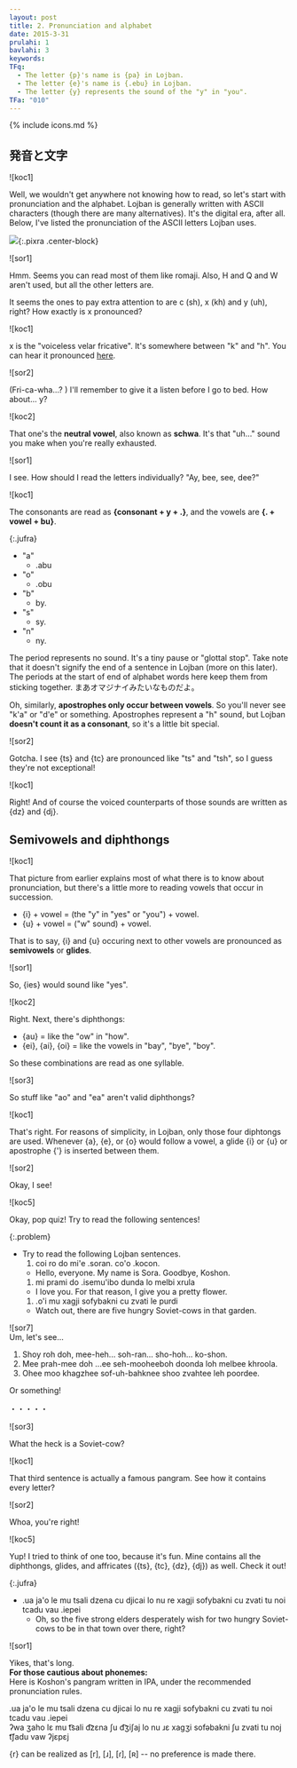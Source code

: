 ```yaml
---
layout: post
title: 2. Pronunciation and alphabet
date: 2015-3-31
prulahi: 1
bavlahi: 3
keywords:
TFq:
  - The letter {p}'s name is {pa} in Lojban.
  - The letter {e}'s name is {.ebu} in Lojban.
  - The letter {y} represents the sound of the "y" in "you".
TFa: "010"
---
```

{% include icons.md %}

## 発音と文字

![koc1]  
<!--
じゃあ、まずは読めないと話にならないし、発音とアルファベットからやろっか。  
ロジバンは（色々あるけど）大体の人がASCIIで書いてるよ。ネットの時代だからね。  
ロジバンで使うASCII文字と、その下に発音を書いておいたよ。
-->
Well, we wouldn't get anywhere not knowing how to read, so let's start with pronunciation and the alphabet.
Lojban is generally written with ASCII characters (though there are many alternatives). It's the digital era, after all.
Below, I've listed the pronunciation of the ASCII letters Lojban uses.

![]({{site.baseurl}}/assets/pixra/nunctu/2/sance_liste.png){:.pixra .center-block}

![sor1]  
<!-- ふーむ。基本はローマ字読みでOKそうだね。ASCIIだけど、HとQとWは使わないんだね。 -->
Hmm. Seems you can read most of them like romaji. Also, H and Q and W aren't used, but all the other letters are.

<!-- 気をつけるのは、**c（シャ音）と x（クハ音）と y（ァ）** くらいかな？xの「クハ音」って具体的にはどんな発音？ -->
It seems the ones to pay extra attention to are c (sh), x (kh) and y (uh), right? How exactly is x pronounced?

![koc1]  
<!--
xは無声軟口蓋摩擦音だよ。「カ」と「ハ」の間くらいの音。  
気になる人は [wikibooks ロジバン/発音編](https://ja.wikibooks.org/wiki/%E3%83%AD%E3%82%B8%E3%83%90%E3%83%B3/%E7%99%BA%E9%9F%B3%E3%81%99%E3%82%8B)とかが参考になるかもね。  
あ、あと [ko lojbo .iu / kgxの発音](http://guskant.github.io/kolojbo.iu/html/ch08s04.html)も参考になるかも。音が聞けるし。
-->
x is the "voiceless velar fricative". It's somewhere between "k" and "h". You can hear it pronounced [here](https://en.wikipedia.org/wiki/File:Voiceless_velar_fricative.ogg).

![sor2]  
<!--（なんこーがい…？）寝る前に覚えてたら聴いてみるよ。yはー…何？ -->
(Fri-ca-wha...? ) I'll remember to give it a listen before I go to bed. How about... y?

![koc2]  
<!-- これは**曖昧母音**ってやつだね。英語でいうと**schwa**。口を脱力させて声を出したら大体そんな感じになるよ。 -->
That one's the **neutral vowel**, also known as **schwa**. It's that "uh..." sound you make when you're really exhausted.

![sor1]  
<!-- なるほど。それぞれの文字の読み方はどうなの？エー、ビー、シー、ディー？ -->
I see. How should I read the letters individually? "Ay, bee, see, dee?"

![koc1]  
<!-- 子音のアルファベットは「**[子音] + y + .**」の形。  
母音のアルファベットは「**. + [母音] + bu**」の形だよ。-->
The consonants are read as **{consonant + y + .}**, and the vowels are **{. + vowel + bu}**.

{:.jufra}
- "a"
  - .abu
- "o"
  - .obu
- "b"
  - by.
- "s"
  - sy.
- "n"
  - ny.

<!--
ピリオドは無音。小休止だったり、声門破裂音だったり。文の終わりを表すのには使わないから注意ね（後でやります）。
アルファベットの語末や語頭のピリオドは、語と語がくっつかないようにする、まあオマジナイみたいなものだよ。
-->
The period represents no sound. It's a tiny pause or "glottal stop". Take note that it doesn't signify the end of a sentence in Lojban (more on this later). The periods at the start of end of alphabet words here keep them from sticking together. まあオマジナイみたいなものだよ。

<!--
あ、それから、**アポストロフィは必ず母音と母音の間にしか来ない** よ。「k'a」とか「d'e」みたいなことはあり得ないってことね。アポストロフィはいわゆる h の音だけど、ロジバンでは**子音として扱わない**ちょっと特別な音なんだよね。
-->
Oh, similarly, **apostrophes only occur between vowels**. So you'll never see "k'a" or "d'e" or something. Apostrophes represent a "h" sound, but Lojban **doesn't count it as a consonant**, so it's a little bit special.

![sor2]  
<!--
了解了解。tsとtcが「ツァ音」と「チャ音」になるのは分かる気がするし、まあどうってことないかな！  
-->
Gotcha. I see {ts} and {tc} are pronounced like "ts" and "tsh", so I guess they're not exceptional!

![koc1]  
<!--
もちろん、ts, tcの有声版(濁音版)「ヅァ」「ヂャ」がdz, djになるのは、わかるよね！
-->
Right! And of course the voiced counterparts of those sounds are written as {dz} and {dj}.

## Semivowels and diphthongs <!-- ## 半母音と二重母音 -->

![koc1]  
<!-- さっきの表を見れば基本的に発音は分かるんだけど、連続母音の読み方だけ覚えてて。 --> That picture from earlier explains most of what there is to know about pronunciation, but there's a little more to reading vowels that occur in succession.

<!--
- i + 母音 = ヤ音 + 母音
- u + 母音 = ワ音 + 母音
-->
- {i} + vowel = (the "y" in "yes" or "you") + vowel.
- {u} + vowel = ("w" sound) + vowel.

<!--
つまり連続母音のi,uはいわゆる**半母音** になるんだね。
-->
That is to say, {i} and {u} occuring next to other vowels are pronounced as **semivowels** or **glides**.

![sor1]  
<!--
じゃあ、ies で英語の"yes"なのか。
-->
So, {ies} would sound like "yes".

![koc2]  
<!--
そそ。あとは二重母音。
--> Right. Next, there's diphthongs:

<!--
- au = uがワ音子音化
- ei, ai, oi= iがヤ音子音化
-->
- {au} = like the "ow" in "how".
- {ei}, {ai}, {oi} = like the vowels in "bay", "bye", "boy".

<!--
つまり、これらは一音節で読めってことです。
--> So these combinations are read as one syllable.

![sor3]  
<!-- aoとかeaとかは二重母音化しないの？ -->
So stuff like "ao" and "ea" aren't valid diphthongs?

![koc1]  
<!--
そうだね。紆余曲折あって、ロジバンでは上の4つのみを二重母音としてるね。  
基本的にロジバンで a,e,o をつなぐ時はその間に i, u, ’(アポストロフィ)を入れておきましょう。
-->
That's right. For reasons of simplicity, in Lojban, only those four diphtongs are used.
Whenever {a}, {e}, or {o} would follow a vowel, a glide {i} or {u} or apostrophe {'} is inserted between them.

![sor2]  
<!--
なるほどねー
-->
Okay, I see!

![koc5]  
<!-- じゃあ問題！次の文を読んでみて！ -->
Okay, pop quiz! Try to read the following sentences!

<!--
{:.problem}
- 次のロジバン文を読んでみよう。
  1. coi ro do mi'e .soran. co'o .kocon.
    - こんにちは皆さん、私はソラです。さよならコション。
  1. mi prami do .isemu'ibo dunda lo melbi xrula
    - 私はあなたを愛するので、美しい花をあげる。
  1. .o'i mu xagji sofybakni cu zvati le purdi
    - むむ、5頭の飢えたソビエト牛があの庭にいるぞ。
-->

{:.problem}
- Try to read the following Lojban sentences.
  1. coi ro do mi'e .soran. co'o .kocon.
    - Hello, everyone. My name is Sora. Goodbye, Koshon.
  1. mi prami do .isemu'ibo dunda lo melbi xrula
    - I love you. For that reason, I give you a pretty flower.
  1. .o'i mu xagji sofybakni cu zvati le purdi
    - Watch out, there are five hungry Soviet-cows in that garden.

![sor7]  
Um, let's see...

<!--
1. しょィ ろ ど みへ 、そらン、しょほ、こしょン
2. み プらみ ど、 いせむひぼ どぅンだ るぉ めルゥび フゥるるぁ
3. 、おひ む はぁグじ そファぁばクに しゅ ズゔぁてぃ るぇ ぷルでぃ
-->
1. Shoy roh doh, mee-heh... soh-ran... sho-hoh... ko-shon.
2. Mee prah-mee doh ...ee seh-mooheeboh doonda loh melbee khroola.
3. Ohee moo khagzhee sof-uh-bahknee shoo zvahtee leh poordee.

Or something!

・・・・・

![sor3]  
<!-- ソビエト牛ってなんやねん --> What the heck is a Soviet-cow?

![koc1]  
<!-- 3つ目は実は、有名なパングラムなんだよ。全部の文字が入ってるでしょ？ --> That third sentence is actually a famous pangram. See how it contains every letter?

![sor2]  
<!-- わ、ほんとだ！ --> Whoa, you're right!

![koc5]  
<!-- ね。面白いから私も考えてみたよ。私のは二重母音と半母音も破擦音(ts, tc, dz, dj)も完備！どや！ --> Yup! I tried to think of one too, because it's fun. Mine contains all the diphthongs, glides, and affricates ({ts}, {tc}, {dz}, {dj}) as well. Check it out!

{:.jufra}
- .ua ja'o le mu tsali dzena cu djicai lo nu re xagji sofybakni cu zvati tu noi tcadu vau .iepei  
  - <!-- ああ、ということは、あの５人の強い先輩は２頭の飢えたソビエト牛があそこの街にいることを強く欲しているんだね？ --> Oh, so the five strong elders desperately wish for two hungry Soviet-cows to be in that town over there, right?

![sor1]  
<!--長えよ--> Yikes, that's long.

<div class="note">
<b><!--音韻に注意深い人へ：--> For those cautious about phonemes:</b><br>
<!--推奨されている発音のIPAを使って、上のコションのパングラムの発音例を書いておきます。 --> Here is Koshon's pangram written in IPA, under the recommended pronunciation rules.
<p>.ua ja'o le mu tsali dzena cu djicai lo nu re xagji sofybakni cu zvati tu noi tcadu vau .iepei<br>
ʔwa ʒaho lɛ mu t͡sali d͡zɛna ʃu d͡ʒiʃaj lo nu ɹɛ xagʒi sofəbakni ʃu zvati tu noj t͡ʃadu vaw ʔjɛpɛj</p>
<!-- また、"r" は、[r], [ɹ], [ɾ], [ʀ] のどの発音も同程度に認められています。 --> {r} can be realized as [r], [ɹ], [ɾ], [ʀ] -- no preference is made there.
<!--（<a href="http://ponjbogri.github.io/cll-ja/chapter3.html">参考</a>）--></div>
